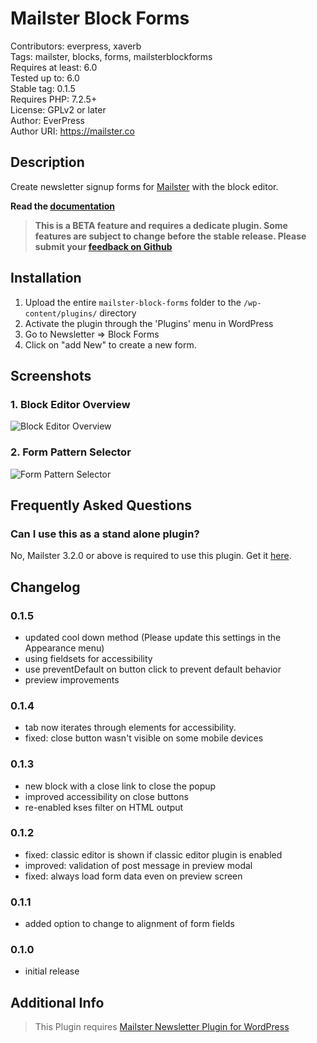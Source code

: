 # Mailster Block Forms

Contributors: everpress, xaverb  
Tags: mailster, blocks, forms, mailsterblockforms  
Requires at least: 6.0  
Tested up to: 6.0  
Stable tag: 0.1.5  
Requires PHP: 7.2.5+  
License: GPLv2 or later  
Author: EverPress  
Author URI: https://mailster.co

## Description

Create newsletter signup forms for [Mailster](https://mailster.co/?utm_campaign=wporg&utm_source=wordpress.org&utm_medium=readme&utm_term=Mailster+Block+Forms) with the block editor.

**Read the [documentation](https://docs.mailster.co/#/block-forms-overview)**

> **This is a BETA feature and requires a dedicate plugin. Some features are subject to change before the stable release. Please submit your [feedback on Github](https://github.com/everpress-co/mailster-block-forms/issues)**

## Installation

1. Upload the entire `mailster-block-forms` folder to the `/wp-content/plugins/` directory
2. Activate the plugin through the 'Plugins' menu in WordPress
3. Go to Newsletter => Block Forms
4. Click on "add New" to create a new form.

## Screenshots

### 1. Block Editor Overview

![Block Editor Overview](https://ps.w.org/mailster-block-forms/assets/screenshot-1.png)

### 2. Form Pattern Selector

![Form Pattern Selector](https://ps.w.org/mailster-block-forms/assets/screenshot-2.png)

## Frequently Asked Questions

### Can I use this as a stand alone plugin?

No, Mailster 3.2.0 or above is required to use this plugin. Get it [here](https://mailster.co/?utm_campaign=wporg&utm_source=wordpress.org&utm_medium=readme&utm_term=Mailster+Block+Forms).

## Changelog

### 0.1.5

-   updated cool down method (Please update this settings in the Appearance menu)
-   using fieldsets for accessibility
-   use preventDefault on button click to prevent default behavior
-   preview improvements

### 0.1.4

-   tab now iterates through elements for accessibility.
-   fixed: close button wasn't visible on some mobile devices

### 0.1.3

-   new block with a close link to close the popup
-   improved accessibility on close buttons
-   re-enabled kses filter on HTML output

### 0.1.2

-   fixed: classic editor is shown if classic editor plugin is enabled
-   improved: validation of post message in preview modal
-   fixed: always load form data even on preview screen

### 0.1.1

-   added option to change to alignment of form fields

### 0.1.0

-   initial release

## Additional Info

> This Plugin requires [Mailster Newsletter Plugin for WordPress](https://mailster.co/?utm_campaign=wporg&utm_source=wordpress.org&utm_medium=readme&utm_term=Mailster+Block+Forms)
